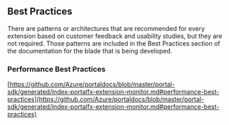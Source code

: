 <a name="portalfxExtensionsForDevelopersbestPractices"></a>
<!-- link to this document is [portalfx-extensions-forDevelopers-bestPractices.md]()
-->

## Best Practices
There are patterns or architectures that are recommended for every extension based on customer feedback and usability studies, but they are not required. Those patterns are included in the Best Practices section of the documentation for the blade that is being developed.

### Performance Best Practices
[https://github.com/Azure/portaldocs/blob/master/portal-sdk/generated/index-portalfx-extension-monitor.md#performance-best-practices](https://github.com/Azure/portaldocs/blob/master/portal-sdk/generated/index-portalfx-extension-monitor.md#performance-best-practices)